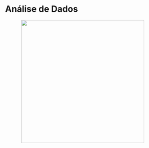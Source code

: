 # Análise de Dados

<div align="center">
<img src="https://cdn.pixabay.com/photo/2016/08/20/06/15/statistic-1606951_960_720.png" width="400px" />
</div>
